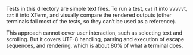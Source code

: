 Tests in this directory are simple text files. To run a test, `cat` it into
vvvvvt, `cat` it into XTerm, and visually compare the rendered outputs (other
terminals fail most of the tests, so they can’t be used as a reference). 

This approach cannot cover user interaction, such as selecting text and
scrolling. But it covers UTF-8 handling, parsing and execution of escape
sequences, and rendering, which is about 80% of what a terminal does.
